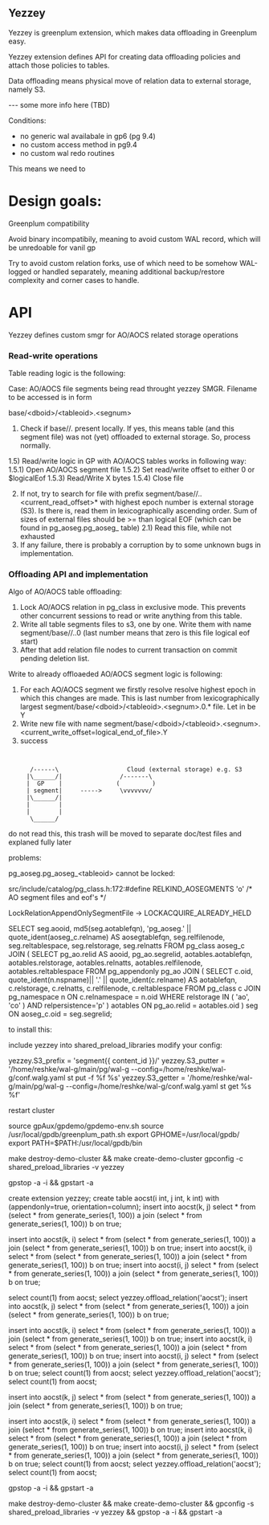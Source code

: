 ## Yezzey

Yezzey is greenplum extension, which makes data offloading in Greenplum easy.

Yezzey extension defines API for creating data offloading policies and attach those policies to tables.

Data offloading means physical move of relation data to external storage, namely S3.

--- some more info here (TBD)

Conditions:
- no generic wal availabale in gp6 (pg 9.4)
- no custom access method in pg9.4
- no custom wal redo routines

This means we need to

# Design goals:

Greenplum compatibility

Avoid binary incompatibily, meaning to avoid custom WAL record, which will be unredoable for vanil gp

Try to avoid custom relation forks, use of which need to be somehow WAL-logged or handled separately, meaning additional backup/restore complexity and corner cases to handle.

# API

Yezzey defines custom smgr for AO/AOCS related storage operations

### Read-write operations

Table reading logic is the following:

Case: AO/AOCS file segments being read throught yezzey SMGR. Filename to be accessed is in form

base/\<dboid\>/\<tableoid\>.\<segnum\>

1) Check if base/<dboid>/<tableoid>.<segnum> present locally. If yes, this means table (and this segment file) was not (yet) offloaded to external storage. So, process normally.

1.5) Read/write logic in GP with AO/AOCS tables works in following way:
1.5.1) Open AO/AOCS segment file
1.5.2) Set read/write offset to either 0 or $logicalEof
1.5.3) Read/Write X bytes
1.5.4) Close file

2) If not, try to search for file with prefix segment<gpsegment>/base/<dboid>/<tableoid>.<segnum>.<current_read_offset>* with highest epoch number is external storage (S3). Is there is,
   read them in lexicographically ascending order. Sum of sizes of external files should be >= than logical EOF (which can be found in pg_aoseg.pg_aoseg_<tableoid> table)
   2.1) Read this file, while not exhausted
3) If any failure, there is probably a corruption by to some unknown bugs in implementation.

### Offloading API and implementation

Algo of AO/AOCS table offloading:

1) Lock AO/AOCS relation in pg_class in exclusive mode. This prevents other concurrent sessions to read or write anything from this table.
2) Write all table segments files to s3, one by one. Write them with name segment<gpsegment>/base/<dboid>/<tableoid>.<segnum>.0 (last number means that zero is this file logical eof start)
3) After that add relation file nodes to current transaction on commit pending deletion list.

Write to already offloaeded AO/AOCS segment logic is following:

1) For each AO/AOCS segment we firstly resolve resolve highest epoch in which this changes are made. This is last number from lexicographically largest segment<gpsegment>/base/\<dboid\>/\<tableoid\>.\<segnum\>.0.* file. Let in be Y
2) Write new file with name  segment<gpsegment>/base/\<dboid\>/\<tableoid\>.\<segnum\>.\<current_write_offset=logical_end_of_file\>.Y
3) success

```


      /------\                   Cloud (external storage) e.g. S3
     |\______/|                /-------\
     |  GP    |               (         )
     | segment|     ----->     \vvvvvvv/
     |\______/|
     |        |
     |        |
      \______/
```



do not read this, this trash will be moved to separate doc/test files and explaned fully later

problems:

pg_aoseg.pg_aoseg_\<tableoid\> cannot be locked:

src/include/catalog/pg_class.h:172:#define		  RELKIND_AOSEGMENTS	  'o'		/* AO segment files and eof's */

LockRelationAppendOnlySegmentFile -> LOCKACQUIRE_ALREADY_HELD

SELECT seg.aooid, md5(seg.aotablefqn), 'pg_aoseg.' || quote_ident(aoseg_c.relname) AS aosegtablefqn,
seg.relfilenode, seg.reltablespace, seg.relstorage, seg.relnatts
FROM pg_class aoseg_c
JOIN (
SELECT pg_ao.relid AS aooid, pg_ao.segrelid,
aotables.aotablefqn, aotables.relstorage,
aotables.relnatts, aotables.relfilenode, aotables.reltablespace
FROM pg_appendonly pg_ao
JOIN (
SELECT c.oid, quote_ident(n.nspname)|| '.' || quote_ident(c.relname) AS aotablefqn,
c.relstorage, c.relnatts, c.relfilenode, c.reltablespace
FROM pg_class c
JOIN pg_namespace n ON c.relnamespace = n.oid
WHERE relstorage IN ( 'ao', 'co' ) AND relpersistence='p'
) aotables ON pg_ao.relid = aotables.oid
) seg ON aoseg_c.oid = seg.segrelid;

to install this:

include yezzey into shared_preload_libraries
modify your config:

yezzey.S3_prefix = 'segment{{ content_id }}/'
yezzey.S3_putter = '/home/reshke/wal-g/main/pg/wal-g --config=/home/reshke/wal-g/conf.walg.yaml st put -f %f %s'
yezzey.S3_getter = '/home/reshke/wal-g/main/pg/wal-g --config=/home/reshke/wal-g/conf.walg.yaml st get %s %f'

restart cluster

source gpAux/gpdemo/gpdemo-env.sh
source /usr/local/gpdb/greenplum_path.sh
export GPHOME=/usr/local/gpdb/
export PATH=$PATH:/usr/local/gpdb/bin

make destroy-demo-cluster && make create-demo-cluster
gpconfig -c shared_preload_libraries -v yezzey

gpstop -a -i && gpstart -a

create extension yezzey;
create table aocst(i int, j int, k int) with (appendonly=true, orientation=column);
insert into aocst(k, j) select * from (select * from generate_series(1, 100)) a join (select * from generate_series(1, 100)) b on true;

insert into aocst(k, i) select * from (select * from generate_series(1, 100)) a join (select * from generate_series(1, 100)) b on true;
insert into aocst(k, i) select * from (select * from generate_series(1, 100)) a join (select * from generate_series(1, 100)) b on true;
insert into aocst(i, j) select * from (select * from generate_series(1, 100)) a join (select * from generate_series(1, 100)) b on true;

select count(1) from aocst;
select yezzey.offload_relation('aocst');
insert into aocst(k, j) select * from (select * from generate_series(1, 100)) a join (select * from generate_series(1, 100)) b on true;

insert into aocst(k, i) select * from (select * from generate_series(1, 100)) a join (select * from generate_series(1, 100)) b on true;
insert into aocst(k, i) select * from (select * from generate_series(1, 100)) a join (select * from generate_series(1, 100)) b on true;
insert into aocst(i, j) select * from (select * from generate_series(1, 100)) a join (select * from generate_series(1, 100)) b on true;
select count(1) from aocst;
select yezzey.offload_relation('aocst');
select count(1) from aocst;

insert into aocst(k, j) select * from (select * from generate_series(1, 100)) a join (select * from generate_series(1, 100)) b on true;

insert into aocst(k, i) select * from (select * from generate_series(1, 100)) a join (select * from generate_series(1, 100)) b on true;
insert into aocst(k, i) select * from (select * from generate_series(1, 100)) a join (select * from generate_series(1, 100)) b on true;
insert into aocst(i, j) select * from (select * from generate_series(1, 100)) a join (select * from generate_series(1, 100)) b on true;
select count(1) from aocst;
select yezzey.offload_relation('aocst');
select count(1) from aocst;

gpstop -a -i && gpstart -a

make destroy-demo-cluster && make create-demo-cluster && gpconfig -s shared_preload_libraries -v yezzey && gpstop -a -i && gpstart -a
